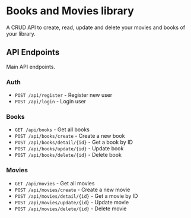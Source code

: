# Books and Movies library

A CRUD API to create, read, update and delete your movies and books of your library.

## API Endpoints

Main API endpoints.

### Auth

- `POST /api/register` - Register new user
- `POST /api/login` - Login user

### Books

- `GET /api/books` - Get all books
- `POST /api/books/create` - Create a new book
- `POST /api/books/detail/{id}` - Get a book by ID
- `POST /api/books/update/{id}` - Update book
- `POST /api/books/delete/{id}` - Delete book

### Movies

- `GET /api/movies` - Get all movies
- `POST /api/movies/create` - Create a new movie
- `POST /api/movies/detail/{id}` - Get a movie by ID
- `POST /api/movies/update/{id}` - Update movie
- `POST /api/movies/delete/{id}` - Delete movie
